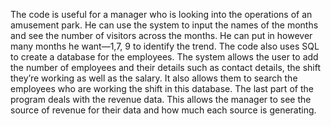 The code is useful for a manager who is looking into the operations of an amusement park. He can use the system to input the names of the months and see the number of visitors across the months. He can put in however many months he want—1,7, 9 to identify the trend. 
The code also uses SQL to create a database for the employees. The system allows the user to add the number of employees and their details such as contact details, the shift they’re working as well as the salary. It also allows them to search the employees who are working the shift in this database. 
The last part of the program deals with the revenue data. This allows the manager to see the source of revenue for their data and how much each source is generating. 
